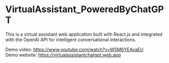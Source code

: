 # VirtualAssistant_PoweredByChatGPT
 This is a virtual assistant web application built with React.js and integrated with the OpenAI API for intelligent conversational interactions.
 
 Demo video: https://www.youtube.com/watch?v=W5M6YEAvaEU <br />
 Demo website: https://virtualassistantchatgpt.web.app
